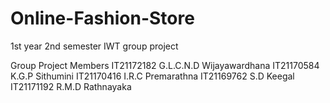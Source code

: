 # Online-Fashion-Store

1st year 2nd semester IWT group project

Group Project Members 
    IT21172182	G.L.C.N.D Wijayawardhana
    IT21170584	K.G.P Sithumini
    IT21170416	I.R.C Premarathna
    IT21169762	S.D Keegal
    IT21171192	R.M.D Rathnayaka




